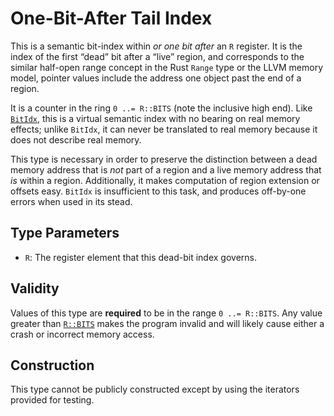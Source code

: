 # One-Bit-After Tail Index

This is a semantic bit-index within *or one bit after* an `R` register. It is
the index of the first “dead” bit after a “live” region, and corresponds to the
similar half-open range concept in the Rust `Range` type or the LLVM memory
model, pointer values include the address one object past the end of a region.

It is a counter in the ring `0 ..= R::BITS` (note the inclusive high end). Like
[`BitIdx`], this is a virtual semantic index with no bearing on real memory
effects; unlike `BitIdx`, it can never be translated to real memory because it
does not describe real memory.

This type is necessary in order to preserve the distinction between a dead
memory address that is *not* part of a region and a live memory address that
*is* within a region. Additionally, it makes computation of region extension or
offsets easy. `BitIdx` is insufficient to this task, and produces off-by-one
errors when used in its stead.

## Type Parameters

- `R`: The register element that this dead-bit index governs.

## Validity

Values of this type are **required** to be in the range `0 ..= R::BITS`. Any
value greater than [`R::BITS`] makes the program invalid and will likely cause
either a crash or incorrect memory access.

## Construction

This type cannot be publicly constructed except by using the iterators provided
for testing.

[`BitIdx`]: crate::index::BitIdx
[`R::BITS`]: funty::Integral::BITS
